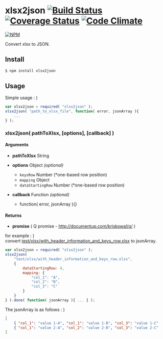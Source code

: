 xlsx2json [![Build Status](https://travis-ci.org/daikiueda/xlsx2json.svg?branch=master)](https://travis-ci.org/daikiueda/xlsx2json) [![Coverage Status](https://coveralls.io/repos/daikiueda/xlsx2json/badge.png?branch=master)](https://coveralls.io/r/daikiueda/xlsx2json?branch=master) [![Code Climate](https://codeclimate.com/github/daikiueda/xlsx2json.png)](https://codeclimate.com/github/daikiueda/xlsx2json)
=========

[![NPM](https://nodei.co/npm/xlsx2json.png?compact=true)](https://nodei.co/npm/xlsx2json/)

Convert xlsx to JSON.

## Install

```Bash
$ npm install xlsx2json
```

## Usage

Simple usage : )

```JavaScript
var xlsx2json = required( "xlsx2json" );
xlsx2json( "path_to_xlsx_file", function( error, jsonArray ){
    ...
} );
```

### xlsx2json( pathToXlsx, [options], [callback] )

#### Arguments

* __pathToXlsx__ String  

* __options__ Object _(optional)_
  * ```keysRow``` Number (*one-based row position)
  * ```mapping``` Object
  * ```dataStartingRow``` Number (*one-based row position)

* __callback__ Function _(optional)_  
  * function( error, jsonArray ){}

#### Returns

* __promise__ ( Q promise - http://documentup.com/kriskowal/q/ )

for example : )  
convert [test/xlsx/with_header_information_and_keys_row.xlsx](https://github.com/daikiueda/xlsx2json/blob/master/test/xlsx/with_header_information_and_keys_row.xlsx) to jsonArray.

```JavaScript
var xlsx2json = required( "xlsx2json" );
xlsx2json(
    "test/xlsx/with_header_information_and_keys_row.xlsx",
    {
        dataStartingRow: 4,
        mapping: {
            "col_1": "A",
            "col_2": "B",
            "col_3": "C"
        }
    }
} ).done( function( jsonArray ){ ... } );
```
The jsonArray is as follows : )
```JSON
[
    { "col_1": "value 1-A", "col_1": "value 1-B", "col_3": "value 1-C" },
    { "col_1": "value 2-A", "col_2": "value 2-B", "col_3": "value 2-C" }
]
```

